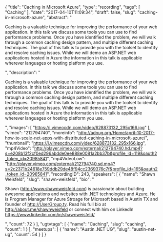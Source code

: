 {
  "title": "Caching in Microsoft Azure",
  "type": "recording",
  "tags": [
    "Caching"
  ],
  "date": "2017-04-10T11:09:34",
  "draft": false,
  "slug": "caching-in-microsoft-azure",
  "abstract": "<p>Caching is a valuable technique for improving the performance of your web application. In this talk we discuss some tools you can use to find performance problems. Once you have identified the problem, we will walk through a common caching design pattern, and multiple different caching techniques. The goal of this talk is to provide you with the toolset to identify and resolve caching issues. While we will demo an ASP.NET web applications hosted in Azure the information in this talk is applicable wherever languages or hosting platform you use.</p>",
  "description": "<p>Caching is a valuable technique for improving the performance of your web application. In this talk we discuss some tools you can use to find performance problems. Once you have identified the problem, we will walk through a common caching design pattern, and multiple different caching techniques. The goal of this talk is to provide you with the toolset to identify and resolve caching issues. While we will demo an ASP.NET web applications hosted in Azure the information in this talk is applicable wherever languages or hosting platform you use.</p>",
  "images": [
    "https://i.vimeocdn.com/video/628873132_295x166.jpg"
  ],
  "vimeo": "212794740",
  "moreinfo": "http://adnug.org/Home/april-10-2017-how-to-scale-net-apps-with-distributed-caching-in-microsoft-azure/",
  "thumbnail": "https://i.vimeocdn.com/video/628873132_295x166.jpg",
  "mp4Video": "http://player.vimeo.com/external/212794740.hd.mp4?s=e208b13f2cf0ed296abdde0ee888e0081a2bb37b&profile_id=119&oauth2_token_id=20985841",
  "mp4VideoLow": "http://player.vimeo.com/external/212794740.sd.mp4?s=2c2371b24618e759ddb29de48f94cc2369376c7f&profile_id=165&oauth2_token_id=20985841",
  "recordingID": 243,
  "speakers": [
    {
      "name": "Shawn Weisfeld",
      "slug": "shawn-weisfeld",
      "bio": "<p>Shawn (http://www.shawnweisfeld.com) is passionate about building awesome applications and websites with .NET technologies and Azure. He is Program Manager for Azure Stroage for Microsoft based in Austin TX and founder of http://UserGroup.tv. Read his full bio at http://about.me/shawnweisfeld or connect with him on LinkedIn https://www.linkedin.com/in/shawnweisfeld/</p>",
      "count": 72
    }
  ],
  "ugtvtags": [
    {
      "name": "Caching",
      "slug": "caching",
      "count": 1
    }
  ],
  "meetups": [
    {
      "name": "Austin .NET UG",
      "slug": "austin-net-ug",
      "count": 54
    }
  ]
}